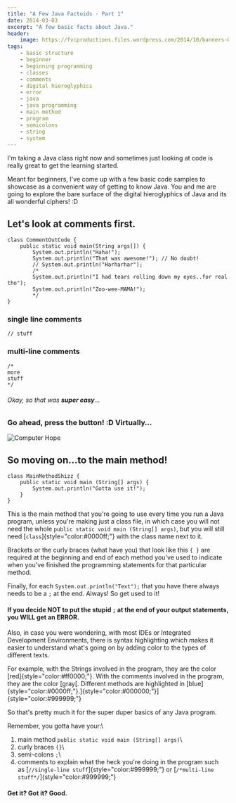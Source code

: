 ```yaml
---
title: "A Few Java Factoids - Part 1"
date: 2014-03-03
excerpt: "A few basic facts about Java."
header:
    image: https://fvcproductions.files.wordpress.com/2014/10/banners-005.jpg?w=1024&h=436&crop=1
tags:
    - basic structure
    - beginner
    - beginning programming
    - classes
    - comments
    - digital hieroglyphics
    - error
    - java
    - java programming
    - main method
    - program
    - semicolons
    - string
    - system
---
```


I'm taking a Java class right now and sometimes just looking at code is
really great to get the learning started.

Meant for beginners, I've come up with a few basic code samples to
showcase as a convenient way of getting to know Java. You and me are
going to explore the bare surface of the digital hieroglyphics of Java
and its all wonderful ciphers! :D

Let's look at comments first.
-----------------------------

    class CommentOutCode {
        public static void main(String args[]) {
            System.out.println("Haha!");
            System.out.println("That was awesome!"); // No doubt!
            // System.out.println("Harharhar");
            /*
            System.out.println("I had tears rolling down my eyes..for real tho");
            System.out.println("Zoo-wee-MAMA!");
            */
    }

### single line comments

    // stuff

### multi-line comments

    /*
    more
    stuff
    */

###### Okay, so that was **super easy**…

### Go ahead, press the button! :D Virtually…

![Computer
Hope](https://citycleanersoftx.com/wp-content/uploads/2014/01/Easy-Button.jpg)

So moving on…to the main method!
--------------------------------

    class MainMethodShizz {
        public static void main (String[] args) {
            System.out.println("Gotta use it!");
        }
    }

This is the main method that you're going to use every time you run a
Java program, unless you're making just a class file, in which case you
will not need the whole `public static void main (String[] args)`, but
you will still need [`class`]{style="color:#0000ff;"} with the class
name next to it.

Brackets or the curly braces (what have you) that look like this `{ }`
are required at the beginning and end of each method you've used to
indicate when you've finished the programming statements for that
particular method.

Finally, for each `System.out.println("Text");` that you have there
always needs to be a `;` at the end. Always! So get used to it!

#### If you decide **NOT** to put the stupid `;` at the end of your output statements, you WILL get an **ERROR**.

Also, in case you were wondering, with most IDEs or Integrated
Development Environments, there is syntax highlighting which makes it
easier to understand what's going on by adding color to the types of
different texts.

For example, with the Strings involved in the program, they are the
color [red]{style="color:#ff0000;"}. With the comments involved in the
program, they are the color [gray[. Different methods are highlighted in
[blue]{style="color:#0000ff;"}.]{style="color:#000000;"}]{style="color:#999999;"}

So that's pretty much it for the super duper basics of any Java program.

Remember, you gotta have your:\
1. main method `public static void main (String[] args)`\
2. curly braces `{}`\
3. semi-colons `;`\
4. comments to explain what the heck you're doing in the program such
as [`//single-line stuff`]{style="color:#999999;"} or
[`/*multi-line stuff*/`]{style="color:#999999;"}

#### Get it? Got it? Good.
